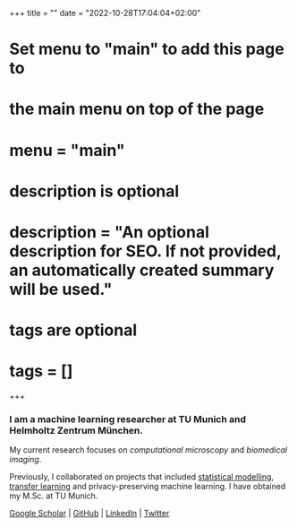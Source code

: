 +++
title = ""
date = "2022-10-28T17:04:04+02:00"

#
# Set menu to "main" to add this page to
# the main menu on top of the page
#
# menu = "main"

#
# description is optional
#
# description = "An optional description for SEO. If not provided, an automatically created summary will be used."

#
# tags are optional
#
# tags = []
+++

<!-- ### I am a PhD student at TU Munich and Helmholtz Zentrum München.  -->

### I am a machine learning researcher at TU Munich and Helmholtz Zentrum München. 

My current research focuses on *computational microscopy* and *biomedical imaging*.

Previously, I collaborated on projects that included [statistical modelling](https://inspirehep.net/files/7bacef0004ceec8cbec2e61a4ecaa00f), [transfer learning](http://proceedings.mlr.press/v140/chobola21a/chobola21a.pdf) and privacy-preserving machine learning. I have obtained my M.Sc. at TU Munich.

[Google Scholar](https://scholar.google.com/citations?user=KoL2wdQAAAAJ) | [GitHub](https://www.github.com/ctom2/) | [LinkedIn](https://www.linkedin.com/in/tchobola/) | [Twitter](https://www.twitter.com/ifelsetom/)